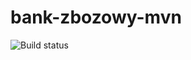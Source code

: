 # bank-zbozowy-mvn
![Build status](https://travis-ci.com/Zuzanna-Trafas/bank-zbozowy-mvn.svg?branch=main)
